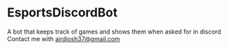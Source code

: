 # EsportsDiscordBot
A bot that keeps track of games and shows them when asked for in discord
Contact me with airdjosh37@gmail.com
